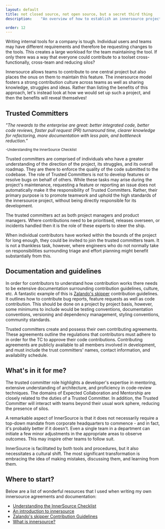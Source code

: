 ```yaml
---
layout: default
title: not closed source, not open source, but a secret third thing
description: 	"An overview of how to establish an innersource project"

order: 12
---
```



<p>
Writing internal tools for a company is tough. Individual users and teams may have different requirements and therefore be requesting changes to the tools. This creates a large workload for the team maintaining the tool. If only there was a way that everyone could contribute to a toolset cross-functionally, cross-team and reducing silos? 
<p>
<bold>Innersource</bold> allows teams to contribute to one central project but also places the onus on them to maintain this feature. The innersource model fosters a strong contribution culture across teams as well as sharing knowledge, struggles and ideas. Rather than listing the benefits of this approach, let's instead look at how we would set up such a project, and then the benefits will reveal themselves!
</p>
<h2>Trusted Committers</h2>
<p style="font-style: italic">"The rewards to the enterprise are great: better integrated code, better code reviews, faster pull request (PR) turnaround time, clearer knowledge for refactoring, more documentation with less pain, and bottleneck reduction."</p>
<small>-Understanding the InnerSource Checklist</small>
<p>Trusted committers are comprised of individuals who have a greater understanding of the direction of the project, its struggles, and its overall roadmap. They are there to enforce the quality of the code submitted to the codebase. The role of Trusted Committers is not to develop features or resolve bugs on behalf of others. While these tasks may arise during the project's maintenance, requesting a feature or reporting an issue does not automatically make it the responsibility of Trusted Committers. Rather, their primary purpose is to promote teamwork and uphold the high standards of the innersource project, without being directly responsible for its development.</p>
<p>The trusted committers act as both project managers and product managers. Where contributions need to be prioritised, releases overseen, or incidents handled then it is the role of these experts to steer the ship.</p>
<p>When individual contributors have worked within the bounds of the project for long enough, they could be invited to join the trusted committers team. It is not a thankless task, however, where engineers who do not normally take on responsibilities surrounding triage and effort planning might benefit substantially from this.</p>
<h2>Documentation and guidelines</h2>
<p>In order for contributors to understand how contribution works there needs to be extensive documentation surrounding contribution guidelines, culture, etc. A fantastic example of this is <a href="https://github.com/zalando/skipper/blob/master/CONTRIBUTING.md">Zalando's skipper</a> contribution guidelines. It outlines how to contribute bug reports, feature requests as well as code contribution. This should be done on a project by project basis, however, some minimums to include would be testing conventions, documentation conventions, versioning and dependency management, styling conventions, community standards.</p>
<p>Trusted committers create and possess their own contributing agreements. These agreements outline the regulations that contributors must adhere to in order for the TC to approve their code contributions. Contributing agreements are publicly available to all members involved in development, and must include the trust committers' names, contact information, and availability schedule.</p>
<h2>What's in it for me?</h2>
<p>The trusted committer role highlights a developer's expertise in mentoring, extensive understanding of architecture, and proficiency in code-review techniques. The domains of Expected Collaboration and Mentorship are closely related to the duties of a Trusted Committer. In addition, the Trusted Committer will interact with teams beyond their usual work sphere, reducing the presence of silos.</p>
<p>
A remarkable aspect of InnerSource is that it does not necessarily require a top-down mandate from corporate headquarters to commence - and in fact, it's probably better if it doesn't. Even a single team in a department can initiate a few minor adjustments in the appropriate areas to observe outcomes. This may inspire other teams to follow suit.
</p>
<p>
InnerSource is facilitated by both tools and procedures, but it also necessitates a cultural shift. The most significant transformation is embracing the idea of making mistakes, discussing them, and learning from them.
</p>
</p>
<h2>Where to start?</h2>
<p>
Below are a list of wonderful resources that I used when writing my own innersource agreements and documentation:
<ul>
  <li><a href="https://innersourcecommons.org/documents/books/InnerSourceChecklist.pdf">Understanding the InnerSource Checklist</a></li>
  <li><a href="https://resources.github.com/innersource/fundamentals/">An introduction to innersource</a></li>
  <li><a href="https://github.com/zalando/skipper/blob/master/CONTRIBUTING.md">Zalando's skipper Contribution Guidelines</a></li>
  <li><a href="https://about.gitlab.com/topics/version-control/what-is-innersource/">What is innersource?</a></li>
  </ul>
</p>

